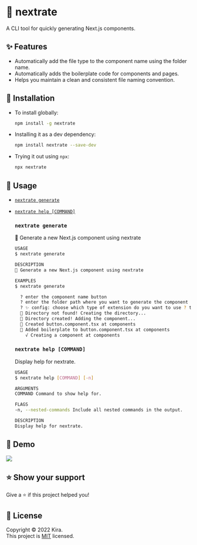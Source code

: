 # 🦄 nextrate

A CLI tool for quickly generating Next.js components.

## ✨ Features

- Automatically add the file type to the component name using the folder name.
- Automatically adds the boilerplate code for components and pages.
- Helps you maintain a clean and consistent file naming convention.

## 🌈 Installation

- To install globally:

  ```bash
  npm install -g nextrate
  ```

- Installing it as a dev dependency:

  ```bash
  npm install nextrate --save-dev
  ```

- Trying it out using `npx`:

  ```bash
  npx nextrate
  ```

## 🔌 Usage

- [`nextrate generate`](#nextrate-generate)
- [`nextrate help [COMMAND]`](#nextrate-help-command)

  ### `nextrate generate`

  👀 Generate a new Next.js component using nextrate

  ```bash
  USAGE
  $ nextrate generate

  DESCRIPTION
  👀 Generate a new Next.js component using nextrate

  EXAMPLES
  $ nextrate generate

    ? enter the component name button
    ? enter the folder path where you want to generate the component components
    ? ✨ config: choose which type of extension do you want to use ? tsx
    🦄 Directory not found! Creating the directory...
    🦄 Directory created! Adding the component...
    🎉 Created button.component.tsx at components
    🌈 Added boilerplate to button.component.tsx at components
      √ Creating a component at components
  ```

  ### `nextrate help [COMMAND]`

  Display help for nextrate.

  ```bash
  USAGE
  $ nextrate help [COMMAND] [-n]

  ARGUMENTS
  COMMAND Command to show help for.

  FLAGS
  -n, --nested-commands Include all nested commands in the output.

  DESCRIPTION
  Display help for nextrate.
  ```

## 🎉 Demo

![](https://imgur.com/b9LM2iT.png)

## ⭐ Show your support

Give a ⭐️ if this project helped you!

## 📝 License

Copyright © 2022 Kira. <br />
This project is [MIT](./LICENSE) licensed.
